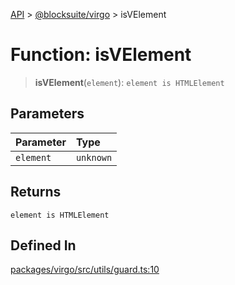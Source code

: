 [API](../../../index.md) > [@blocksuite/virgo](../index.md) > isVElement

# Function: isVElement

> **isVElement**(`element`): `element is HTMLElement`

## Parameters

| Parameter | Type |
| :------ | :------ |
| `element` | `unknown` |

## Returns

`element is HTMLElement`

## Defined In

[packages/virgo/src/utils/guard.ts:10](https://github.com/Saul-Mirone/blocksuite/blob/f2324b82e/packages/virgo/src/utils/guard.ts#L10)
